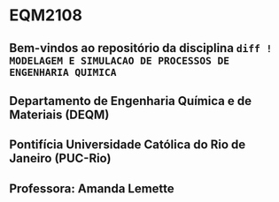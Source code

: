 # EQM2108


## Bem-vindos ao repositório da disciplina ```diff ! MODELAGEM E SIMULACAO DE PROCESSOS DE ENGENHARIA QUIMICA```
## Departamento de Engenharia Química e de Materiais (DEQM)
## Pontifícia Universidade Católica do Rio de Janeiro (PUC-Rio)
## Professora: Amanda Lemette

